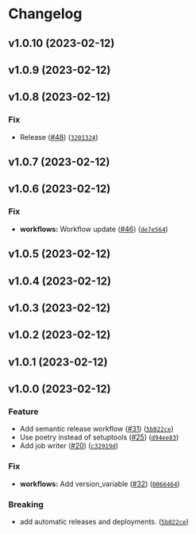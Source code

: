 # Changelog

<!--next-version-placeholder-->

## v1.0.10 (2023-02-12)


## v1.0.9 (2023-02-12)


## v1.0.8 (2023-02-12)
### Fix
* Release ([#48](https://github.com/jhoffe/dtuhpc/issues/48)) ([`3201324`](https://github.com/jhoffe/dtuhpc/commit/32013249159dde63322c739de27b96ba04702c63))

## v1.0.7 (2023-02-12)


## v1.0.6 (2023-02-12)
### Fix
* **workflows:** Workflow update ([#46](https://github.com/jhoffe/dtuhpc/issues/46)) ([`de7e564`](https://github.com/jhoffe/dtuhpc/commit/de7e564cb1b43fcce5f144f268b8d872df182790))

## v1.0.5 (2023-02-12)


## v1.0.4 (2023-02-12)


## v1.0.3 (2023-02-12)


## v1.0.2 (2023-02-12)


## v1.0.1 (2023-02-12)


## v1.0.0 (2023-02-12)
### Feature
* Add semantic release workflow ([#31](https://github.com/jhoffe/dtuhpc/issues/31)) ([`5b022ce`](https://github.com/jhoffe/dtuhpc/commit/5b022ce7449827365319b15e36c938a0d5bf43a5))
* Use poetry instead of setuptools ([#25](https://github.com/jhoffe/dtuhpc/issues/25)) ([`d94ee83`](https://github.com/jhoffe/dtuhpc/commit/d94ee834622e081771d5608149e0b71b186692a0))
* Add job writer ([#20](https://github.com/jhoffe/dtuhpc/issues/20)) ([`c32919d`](https://github.com/jhoffe/dtuhpc/commit/c32919dd176a7935f0ab974ced99bcff06bc695a))

### Fix
* **workflows:** Add version_variable ([#32](https://github.com/jhoffe/dtuhpc/issues/32)) ([`0066464`](https://github.com/jhoffe/dtuhpc/commit/00664644a0f68a8b18ea7b890b6260eb2decd7be))

### Breaking
* add automatic releases and deployments. ([`5b022ce`](https://github.com/jhoffe/dtuhpc/commit/5b022ce7449827365319b15e36c938a0d5bf43a5))
